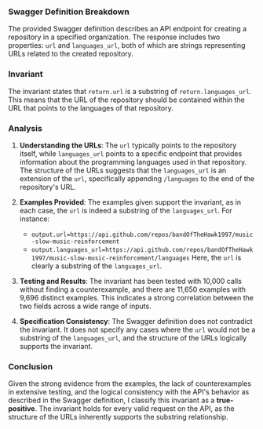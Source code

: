 ### Swagger Definition Breakdown
The provided Swagger definition describes an API endpoint for creating a repository in a specified organization. The response includes two properties: `url` and `languages_url`, both of which are strings representing URLs related to the created repository.

### Invariant
The invariant states that `return.url` is a substring of `return.languages_url`. This means that the URL of the repository should be contained within the URL that points to the languages of that repository.

### Analysis
1. **Understanding the URLs**: The `url` typically points to the repository itself, while `languages_url` points to a specific endpoint that provides information about the programming languages used in that repository. The structure of the URLs suggests that the `languages_url` is an extension of the `url`, specifically appending `/languages` to the end of the repository's URL.

2. **Examples Provided**: The examples given support the invariant, as in each case, the `url` is indeed a substring of the `languages_url`. For instance:
   - `output.url=https://api.github.com/repos/bandOfTheHawk1997/music-slow-music-reinforcement` 
   - `output.languages_url=https://api.github.com/repos/bandOfTheHawk1997/music-slow-music-reinforcement/languages`
   Here, the `url` is clearly a substring of the `languages_url`.

3. **Testing and Results**: The invariant has been tested with 10,000 calls without finding a counterexample, and there are 11,650 examples with 9,696 distinct examples. This indicates a strong correlation between the two fields across a wide range of inputs.

4. **Specification Consistency**: The Swagger definition does not contradict the invariant. It does not specify any cases where the `url` would not be a substring of the `languages_url`, and the structure of the URLs logically supports the invariant.

### Conclusion
Given the strong evidence from the examples, the lack of counterexamples in extensive testing, and the logical consistency with the API's behavior as described in the Swagger definition, I classify this invariant as a **true-positive**. The invariant holds for every valid request on the API, as the structure of the URLs inherently supports the substring relationship.
